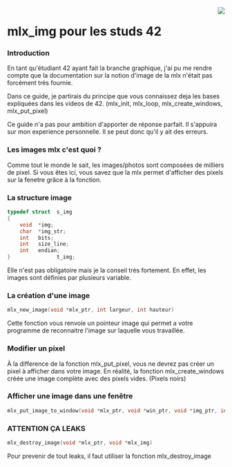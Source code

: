 <img src="https://upload.wikimedia.org/wikipedia/commons/thumb/8/8d/42_Logo.svg/150px-42_Logo.svg.png" align="right" />

# mlx_img pour les studs 42

### Introduction

En tant qu'étudiant 42 ayant fait la branche graphique, j'ai pu me rendre compte que la documentation sur la notion d'image de la mlx n'était pas forcément très fournie.

Dans ce guide, je partirais du principe que vous connaissez deja les bases expliquées dans les videos de 42. (mlx_init, mlx_loop, mlx_create_windows, mlx_put_pixel)

Ce guide n'a pas pour ambition d'apporter de réponse parfait. Il s'appuira sur mon experience personnelle. Il se peut donc qu'il y ait des erreurs.

### Les images mlx c'est quoi ?

Comme tout le monde le sait, les images/photos sont composées de milliers de pixel. Si vous êtes ici, vous savez que la mlx permet d'afficher des pixels sur la fenetre grâce à la fonction.

### La structure image

```C
typedef struct	s_img
{
	void  *img;
	char  *img_str;
	int   bits;
	int   size_line;
	int   endian;
}               t_img;
```

Elle n'est pas obligatoire mais je la conseil très fortement. En effet, les images sont définies par plusieurs variable.

### La création d'une image

```C
mlx_new_image(void *mlx_ptr, int largeur, int hauteur)
```

Cette fonction vous renvoie un pointeur image qui permet a votre programme de reconnaitre l'image sur laquelle vous travaillée.

### Modifier un pixel

À la difference de la fonction mlx_put_pixel, vous ne devrez pas créer un pixel à afficher dans votre image. En réalité, la fonction mlx_create_windows créée une image complète avec des pixels vides. (Pixels noirs)

### Afficher une image dans une fenêtre

```C
mlx_put_image_to_window(void *mlx_ptr, void *win_ptr, void *img_ptr, int corner_left_x, int corner_left_y)
```

### ATTENTION ÇA LEAKS

```C
mlx_destroy_image(void *mlx_ptr, void *mlx_img)
```

Pour prevenir de tout leaks, il faut utiliser la fonction mlx_destroy_image
